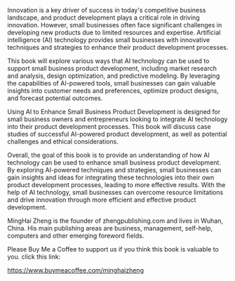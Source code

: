 
Innovation is a key driver of success in today's competitive business landscape, and product development plays a critical role in driving innovation. However, small businesses often face significant challenges in developing new products due to limited resources and expertise. Artificial intelligence (AI) technology provides small businesses with innovative techniques and strategies to enhance their product development processes.

This book will explore various ways that AI technology can be used to support small business product development, including market research and analysis, design optimization, and predictive modeling. By leveraging the capabilities of AI-powered tools, small businesses can gain valuable insights into customer needs and preferences, optimize product designs, and forecast potential outcomes.

Using AI to Enhance Small Business Product Development is designed for small business owners and entrepreneurs looking to integrate AI technology into their product development processes. This book will discuss case studies of successful AI-powered product development, as well as potential challenges and ethical considerations.

Overall, the goal of this book is to provide an understanding of how AI technology can be used to enhance small business product development. By exploring AI-powered techniques and strategies, small businesses can gain insights and ideas for integrating these technologies into their own product development processes, leading to more effective results. With the help of AI technology, small businesses can overcome resource limitations and drive innovation through more efficient and effective product development.

MingHai Zheng is the founder of zhengpublishing.com and lives in Wuhan, China. His main publishing areas are business, management, self-help, computers and other emerging foreword fields.

Please Buy Me a Coffee to support us if you think this book is valuable to you. click this link:

https://www.buymeacoffee.com/minghaizheng
